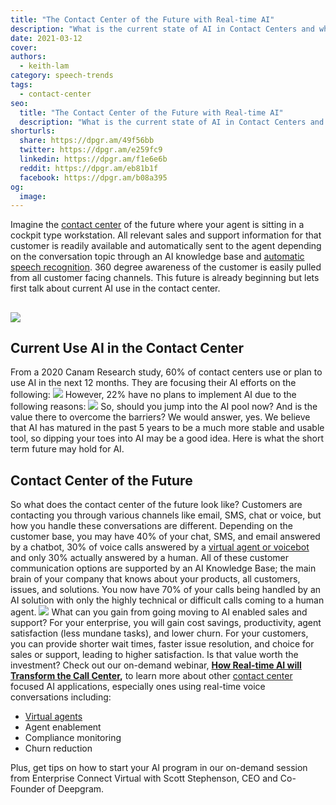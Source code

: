 ```yaml
---
title: "The Contact Center of the Future with Real-time AI"
description: "What is the current state of AI in Contact Centers and what does the future look like?"
date: 2021-03-12
cover: 
authors:
  - keith-lam
category: speech-trends
tags:
  - contact-center
seo:
  title: "The Contact Center of the Future with Real-time AI"
  description: "What is the current state of AI in Contact Centers and what does the future look like?"
shorturls:
  share: https://dpgr.am/49f56bb
  twitter: https://dpgr.am/e259fc9
  linkedin: https://dpgr.am/f1e6e6b
  reddit: https://dpgr.am/eb81b1f
  facebook: https://dpgr.am/b08a395
og:
  image: 
---
```


Imagine the [contact center](https://deepgram.com/solutions/contact-centers/) of the future where your agent is sitting in a cockpit type workstation. All relevant sales and support information for that customer is readily available and automatically sent to the agent depending on the conversation topic through an AI knowledge base and [automatic speech recognition](https://blog.deepgram.com/what-is-asr/). 360 degree awareness of the customer is easily pulled from all customer facing channels. This future is already beginning but lets first talk about current AI use in the contact center.

## ![](https://deepgram.com/wp-content/uploads/2021/03/Screen-Shot-2021-03-09-at-3.59.23-PM.png)

## **Current Use AI in the Contact Center**

From a 2020 Canam Research study, 60% of contact centers use or plan to use AI in the next 12 months. They are focusing their AI efforts on the following: ![](https://deepgram.com/wp-content/uploads/2021/03/Screen-Shot-2021-03-09-at-3.09.37-PM.png) However, 22% have no plans to implement AI due to the following reasons: ![](https://deepgram.com/wp-content/uploads/2021/03/Screen-Shot-2021-03-09-at-3.10.32-PM.png) So, should you jump into the AI pool now? And is the value there to overcome the barriers? We would answer, yes. We believe that AI has matured in the past 5 years to be a much more stable and usable tool, so dipping your toes into AI may be a good idea. Here is what the short term future may hold for AI.

## Contact Center of the Future

So what does the contact center of the future look like? Customers are contacting you through various channels like email, SMS, chat or voice, but how you handle these conversations are different. Depending on the customer base, you may have 40% of your chat, SMS, and email answered by a chatbot, 30% of voice calls answered by a [virtual agent or voicebot](https://deepgram.com/solutions/voicebots/) and only 30% actually answered by a human. All of these customer communication options are supported by an AI Knowledge Base; the main brain of your company that knows about your products, all customers, issues, and solutions. You now have 70% of your calls being handled by an AI solution with only the highly technical or difficult calls coming to a human agent. ![](https://deepgram.com/wp-content/uploads/2021/03/Screen-Shot-2021-03-09-at-3.25.58-PM.png) What can you gain from going moving to AI enabled sales and support? For your enterprise, you will gain cost savings, productivity, agent satisfaction (less mundane tasks), and lower churn. For your customers, you can provide shorter wait times, faster issue resolution, and choice for sales or support, leading to higher satisfaction. Is that value worth the investment? Check out our on-demand webinar, **[How Real-time AI will Transform the Call Center](https://offers.deepgram.com/how-real-time-ai-will-transform-the-contact-center-on-demand),** to learn more about other [contact center](https://deepgram.com/solutions/contact-centers/) focused AI applications, especially ones using real-time voice conversations including:

*   [Virtual agents](https://deepgram.com/solutions/voicebots/)
*   Agent enablement
*   Compliance monitoring
*   Churn reduction

Plus, get tips on how to start your AI program in our on-demand session from Enterprise Connect Virtual with Scott Stephenson, CEO and Co-Founder of Deepgram.

